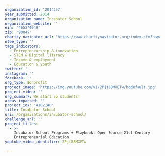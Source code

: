 ```yaml
---
organization_id: '2014157'
year_submitted: 2014
organization_name: Incubator School
organization_website: ''
ein: '465274049'
zip: '90045'
charity_navigator_url: 'https://www.charitynavigator.org/index.cfm?bay=search.profile&ein=465274049'
ntee_type: ''
tags_indicators:
  - Entrepreneurship & innovation
  - STEM & Digital literacy
  - Income & employment
  - Education & youth
twitter: ''
instagram: ''
facebook: ''
org_type: Nonprofit
project_image: 'https://img.youtube.com/vi/2Pjt88MXETw/hqdefault.jpg'
project_video: ''
org_summary: We start up students!
areas_impacted: ''
project_ids: '4102140'
title: Incubator School
uri: /organizations/incubator-school/
challenge_url: ''
project_titles:
  - >-
    Incubator School Programs + Playbook: Open Source 21st Century
    Entrepreneurial Education
youtube_video_identifier: 2Pjt88MXETw

---
```

